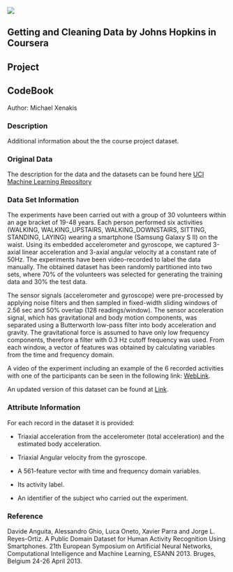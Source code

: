 ![](https://d3njjcbhbojbot.cloudfront.net/api/utilities/v1/imageproxy/https://coursera-course-photos.s3.amazonaws.com/6d/aac7c069b611e39de639278c4f9dba/ObtainingData.jpg?auto=format%2Ccompress&dpr=2&w=80&h=80&fit=fill&bg=FFF)

## Getting and Cleaning Data by Johns Hopkins in Coursera
## Project

## CodeBook

Author: Michael Xenakis

### Description
Additional information about the the course project dataset.

### Original Data
The description for the data and the datasets can be found here [UCI Machine Learning Repository](http://archive.ics.uci.edu/ml/datasets/Human+Activity+Recognition+Using+Smartphones)

### Data Set Information
The experiments have been carried out with a group of 30 volunteers within an age bracket of 19-48 years. Each person performed six activities (WALKING, WALKING_UPSTAIRS, WALKING_DOWNSTAIRS, SITTING, STANDING, LAYING) wearing a smartphone (Samsung Galaxy S II) on the waist. Using its embedded accelerometer and gyroscope, we captured 3-axial linear acceleration and 3-axial angular velocity at a constant rate of 50Hz. The experiments have been video-recorded to label the data manually. The obtained dataset has been randomly partitioned into two sets, where 70% of the volunteers was selected for generating the training data and 30% the test data. 

The sensor signals (accelerometer and gyroscope) were pre-processed by applying noise filters and then sampled in fixed-width sliding windows of 2.56 sec and 50% overlap (128 readings/window). The sensor acceleration signal, which has gravitational and body motion components, was separated using a Butterworth low-pass filter into body acceleration and gravity. The gravitational force is assumed to have only low frequency components, therefore a filter with 0.3 Hz cutoff frequency was used. From each window, a vector of features was obtained by calculating variables from the time and frequency domain.

A video of the experiment including an example of the 6 recorded activities with one of the participants can be seen in the following link: [WebLink](http://www.youtube.com/watch?v=XOEN9W05_4A).

An updated version of this dataset can be found at [Link](http://archive.ics.uci.edu/ml/datasets/Smartphone-Based+Recognition+of+Human+Activities+and+Postural+Transitions).

### Attribute Information

For each record in the dataset it is provided:

- Triaxial acceleration from the accelerometer (total acceleration) and the estimated body acceleration.
 
- Triaxial Angular velocity from the gyroscope.

- A 561-feature vector with time and frequency domain variables. 

- Its activity label. 

- An identifier of the subject who carried out the experiment.

### Reference
Davide Anguita, Alessandro Ghio, Luca Oneto, Xavier Parra and Jorge L. Reyes-Ortiz. A Public Domain Dataset for Human Activity Recognition Using Smartphones. 21th European Symposium on Artificial Neural Networks, Computational Intelligence and Machine Learning, ESANN 2013. Bruges, Belgium 24-26 April 2013.
